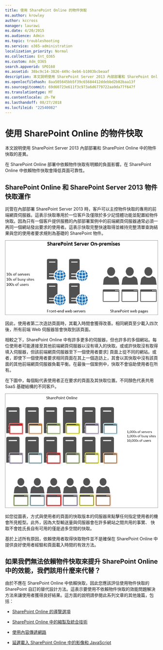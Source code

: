 ```yaml
---
title: 使用 SharePoint Online 的物件快取
ms.author: krowley
author: kccross
manager: laurawi
ms.date: 4/20/2015
ms.audience: Admin
ms.topic: troubleshooting
ms.service: o365-administration
localization_priority: Normal
ms.collection: Ent_O365
ms.custom: Adm_O365
search.appverid: SPO160
ms.assetid: 38bc9c14-3826-449c-beb6-b1003bcbeaaf
description: 本文說明使用 SharePoint Server 2013 內部部署和 SharePoint Online 中的物件快取的差異。
ms.openlocfilehash: 8aa505645bb5f39c65684412ddebbd2b02baa13f
ms.sourcegitcommit: 69d60723e611f3c973a6d6779722aa9da77f647f
ms.translationtype: MT
ms.contentlocale: zh-TW
ms.lasthandoff: 08/27/2018
ms.locfileid: "22540082"
---
```

# <a name="using-the-object-cache-with-sharepoint-online"></a>使用 SharePoint Online 的物件快取

本文說明使用 SharePoint Server 2013 內部部署和 SharePoint Online 中的物件快取的差異。
  
在 SharePoint Online 部署中依賴物件快取有明顯的負面影響。在 SharePoint Online 中依賴物件快取會降低頁面可靠性。 
  
## <a name="how-the-sharepoint-online-and-sharepoint-server-2013-object-cache-works"></a>SharePoint Online 和 SharePoint Server 2013 物件快取運作

託管在內部部署 SharePoint Server 2013 時，客戶可以主控物件快取的專用的前端網頁伺服器。這表示快取專用於一位客戶及僅限於多少記憶體功能並配置給物件快取。因為只有一個客戶提供服務的內部部署案例中的前端網頁伺服器通常必須一再同一個網站發出要求的使用者。這表示快取完整快速取得並維持完整清單查詢結果與您的使用者要求規則為基礎的 SharePoint 物件。
  
![顯示到內部部署前端網頁伺服器的流量和負載](media/a0d38b36-4909-4abb-8d4e-4930814bb3de.png)
  
因此，使用者第二次造訪頁面時，其載入時間會獲得改善。相同網頁至少載入四次後，所有前端 Web 伺服器皆會快取到該頁面。
  
相較之下，SharePoint Online 中有許多更多的伺服器，但也許多的多個網站。每位使用者可能連接至其他前端網頁伺服器以沒有填入的快取。或或許快取沒有取得填入伺服器，但該前端網頁伺服器至下一個使用者要求] 頁面上從不同的網站。或者，即使下一個使用者要求相同頁面在其上一個造訪上，其會以其快取中沒有該頁面的其他前端網頁伺服器負載平衡。在最後一個案例中，快取不會協助使用者在所有。
  
在下圖中，每個點代表使用者正在要求的頁面及其快取位置。不同顏色代表共用 SaaS 基礎結構的不同客戶。
  
![顯示 SharePoint Online 中的物件快取結果](media/25d04011-ef83-4cb7-9e04-a6ed490f63c3.png)
  
如您從圖表，方式與使用者的頁面的快取版本的伺服器來點擊任何指定使用者的機會所見輕型。此外，因為大型輸送量與伺服器會在許多網站之間共用的事實、 快取不會姓氏長自有可用的僅是過多空間的快取。
  
基於上述所有原因，依賴使用者取得快取物件並不是確保在 SharePoint Online 中提供良好使用者經驗和頁面載入時間的有效方法。
  
## <a name="if-we-cant-rely-on-the-object-cache-to-improve-performance-in-sharepoint-online-what-do-we-use-instead"></a>如果我們無法依賴物件快取來提升 SharePoint Online 中的效能，我們該用什麼來代替？

由於不應在 SharePoint Online 中依賴快取，因此您應該評估使用物件快取的 SharePoint 自訂的替代設計方法。這表示要使用不依賴物件快取的效能問題解決方法來讓使用者獲得良好結果。這方面的說明請參閱此系列文章的其他幾篇，包括：
  
- [SharePoint Online 的導覽選項](navigation-options-for-sharepoint-online.md)
    
- [SharePoint Online 中的縮製及統合技術](minification-and-bundling-in-sharepoint-online.md)
    
- [使用內容傳遞網路](using-content-delivery-networks-with-sharepoint-online.md)
    
- [延遲載入 SharePoint Online 中的影像和 JavaScript](delay-loading-images-and-javascript-in-sharepoint-online.md)
    

